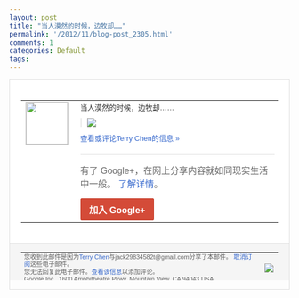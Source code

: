 ```yaml
---
layout: post
title: "当人漠然的时候，边牧却……"
permalink: '/2012/11/blog-post_2305.html'
comments: 1
categories: Default
tags: 
---
```

<div style="border:solid 1px #dfdfdf;color:#686868;font:13px Arial"><div style="background-color:#fff;padding:20px;"><table cellpadding="0" cellspacing="0"><tr><td style="padding-right:15px;vertical-align:top"><a href="https://plus.google.com/_/notifications/emlink?emrecipient=110200756825219614165&amp;emid=CMDp2bWVxrMCFQ8TTAod73YAAA&amp;path=%2F108643996575278738906&amp;dt=1352611210363&amp;uob=8"><img height="75" src="https://lh3.googleusercontent.com/-KKRGTyJ5Bl0/AAAAAAAAAAI/AAAAAAAAEEY/jllxqER5dCk/s75-c-k-a/photo.jpg" style="border:solid 1px #cccccc;" width="75"/></a></td><td style="width:578px;color:#333;font:13px Arial;vertical-align:top"><div style="padding-bottom:10px">当人漠然的时候，边牧却……</div><div style="margin-bottom:10px;padding-left:10px; border-left:2px solid #EAEAEA"><span style="margin-right:5px"><a href="https://plus.google.com/_/notifications/emlink?emrecipient=110200756825219614165&amp;emid=CMDp2bWVxrMCFQ8TTAod73YAAA&amp;path=%2F108643996575278738906%2Fposts%2FZr2nFHiUe69%3Fgpinv%3DAMIXal9xCPkM_hesRJaoiDghcBpBJj6esBTXRhBOJT1UzcfMCliCoIw6zLBSswik903xURg6QAyc1ddE0NmMwhw8fQx0STA49Kz0XxF39JLsEx0PmjJNldA&amp;dt=1352611210363&amp;uob=8" style="color:#3366CC;text-decoration:none;"><img border="0" src="https://lh4.googleusercontent.com/-TjspZbpreN0/UJ81cPVcuRI/AAAAAAAAtJU/zXIIq6KHWF4/w160/Unnamed.jpg" style="max-height:200px;max-width:275px"/></a></span></div><a href="https://plus.google.com/_/notifications/emlink?emrecipient=110200756825219614165&amp;emid=CMDp2bWVxrMCFQ8TTAod73YAAA&amp;path=%2F108643996575278738906%2Fposts%2FZr2nFHiUe69%3Fgpinv%3DAMIXal9xCPkM_hesRJaoiDghcBpBJj6esBTXRhBOJT1UzcfMCliCoIw6zLBSswik903xURg6QAyc1ddE0NmMwhw8fQx0STA49Kz0XxF39JLsEx0PmjJNldA&amp;dt=1352611210363&amp;uob=8" style="color:#3366CC;text-decoration:none">查看或评论Terry Chen的信息 »</a><div style="margin-top:20px;border-top:solid 1px #dfdfdf"><div style="padding:15px 0;color:#686868;font:16px Arial">有了 Google+，在网上分享内容就如同现实生活中一般。 <a href="http://www.google.com/+/learnmore/" style="color:#3366CC;text-decoration:none">了解详情</a>。</div><a href="https://plus.google.com/_/notifications/emlink?emrecipient=110200756825219614165&amp;emid=CMDp2bWVxrMCFQ8TTAod73YAAA&amp;path=%2F%3Fgpinv%3DAMIXal9xCPkM_hesRJaoiDghcBpBJj6esBTXRhBOJT1UzcfMCliCoIw6zLBSswik903xURg6QAyc1ddE0NmMwhw8fQx0STA49Kz0XxF39JLsEx0PmjJNldA&amp;dt=1352611210363&amp;uob=8" style="display:inline-block;padding:7px 15px;background-color:#d44b38; color:#fff;font-size:16px; font-weight:bold;border-radius:2px;-webkit-border-radius:2px; -moz-border-radius:2px;border:solid 1px #c43b28; white-space:nowrap;text-decoration:none">加入 Google+</a></div></td></tr></table></div><div style="border-top:solid 1px #dfdfdf;padding:0 20px; background-color:#f5f5f5"><table cellpadding="0" cellspacing="0" style="height:50px"><tbody><tr><td style="vertical-align:middle;width:100%; color:#636363;font:11px Arial; line-height:120%">您收到此邮件是因为<a href="https://plus.google.com/_/notifications/emlink?emrecipient=110200756825219614165&amp;emid=CMDp2bWVxrMCFQ8TTAod73YAAA&amp;path=%2F108643996575278738906%3Fgpinv%3DAMIXal9xCPkM_hesRJaoiDghcBpBJj6esBTXRhBOJT1UzcfMCliCoIw6zLBSswik903xURg6QAyc1ddE0NmMwhw8fQx0STA49Kz0XxF39JLsEx0PmjJNldA&amp;dt=1352611210363&amp;uob=8" style="color:#3366CC;text-decoration:none">Terry Chen</a>与jack29834582t@gmail.com分享了本邮件。 <a href="https://plus.google.com/_/notifications/emlink?emrecipient=110200756825219614165&amp;emid=CMDp2bWVxrMCFQ8TTAod73YAAA&amp;path=%2F_%2Fnonplus%2Femailsettings%3Fgpinv%3DAMIXal9xCPkM_hesRJaoiDghcBpBJj6esBTXRhBOJT1UzcfMCliCoIw6zLBSswik903xURg6QAyc1ddE0NmMwhw8fQx0STA49Kz0XxF39JLsEx0PmjJNldA%26est%3DADH5u8UHdJ1cqFzYLo2VQKgJNglYMpSMAF2EWTZBccBKJvxzRDj8F7O3s74lFDtV_2M0Pj48mcK1zE9VQ1hzj7-yQ_8jZ2Z91PfG5sIkqdme617_DSSwlXJOM7ErAKG4BbxwjEKaK8H9xA4auc0Q8BGq8QVpChnyfw&amp;dt=1352611210363&amp;uob=8" style="color:#3366CC;text-decoration:none">取消订阅</a>这些电子邮件。<br/>您无法回复此电子邮件。<a href="https://plus.google.com/_/notifications/emlink?emrecipient=110200756825219614165&amp;emid=CMDp2bWVxrMCFQ8TTAod73YAAA&amp;path=%2F108643996575278738906%2Fposts%2FZr2nFHiUe69%3Fgpinv%3DAMIXal9xCPkM_hesRJaoiDghcBpBJj6esBTXRhBOJT1UzcfMCliCoIw6zLBSswik903xURg6QAyc1ddE0NmMwhw8fQx0STA49Kz0XxF39JLsEx0PmjJNldA&amp;dt=1352611210363&amp;uob=8" style="color:#3366CC;text-decoration:none">查看该信息</a>以添加评论。<br/>Google Inc., 1600 Amphitheatre Pkwy, Mountain View, CA 94043 USA<br/></td><td><img src="https://ssl.gstatic.com/s2/oz/images/notifications/logo/google-plus-6617a72bb36cc548861652780c9e6ff1.png"/></td></tr></tbody></table></div></div>